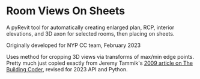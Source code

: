 # Room Views On Sheets

A pyRevit tool for automatically creating enlarged plan, RCP, interior elevations, and 3D axon for selected rooms, then placing on sheets.

Originally developed for NYP CC team, February 2023

Uses method for cropping 3D views via transforms of max/min edge points. Pretty much just copied exactly from Jeremy Tammik's [2009 article on The Building Coder](https://thebuildingcoder.typepad.com/blog/2009/12/crop-3d-view-to-room.html), revised for 2023 API and Python.